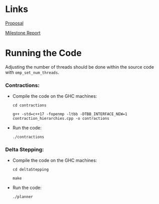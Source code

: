 # Links

[Proposal](proposal.md)

[Milestone Report](milestone_report.md)

# Running the Code
Adjusting the number of threads should be done within the source code with `omp_set_num_threads`.
### Contractions:
- Compile the code on the GHC machines:
  
    `cd contractions`

    `g++ -std=c++17 -fopenmp -ltbb -DTBB_INTERFACE_NEW=1 contraction_hierarchies.cpp -o contractions`

- Run the code:

    `./contractions`

### Delta Stepping:
- Compile the code on the GHC machines:

    `cd deltaStepping`
    
    `make`

- Run the code:

    `./planner`
